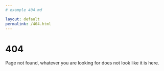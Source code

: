 ```yaml
---
# example 404.md

layout: default
permalink: /404.html
---
```


# 404

Page not found, whatever you are looking for does not look like it is here.